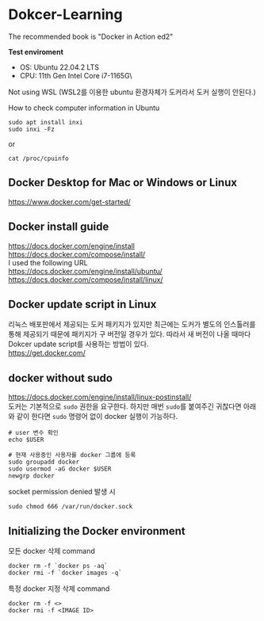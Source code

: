 # Dokcer-Learning
The recommended book is "Docker in Action ed2"

**Test enviroment**
- OS: Ubuntu 22.04.2 LTS
- CPU: 11th Gen Intel Core i7-1165G\

Not using WSL (WSL2를 이용한 ubuntu 환경자체가 도커라서 도커 실행이 안된다.)

How to check computer information in Ubuntu
```
sudo apt install inxi
sudo inxi -Fz
```
or
```
cat /proc/cpuinfo
```
## Docker Desktop for Mac or Windows or Linux
https://www.docker.com/get-started/

## Docker install guide
https://docs.docker.com/engine/install \
https://docs.docker.com/compose/install/ \
I used the following URL\
https://docs.docker.com/engine/install/ubuntu/ \
https://docs.docker.com/compose/install/linux/
## Docker update script in Linux
리눅스 배포판에서 제공되는 도커 패키지가 있지만 최근에는 도커가 별도의 인스톨러를 통해 제공되기 때문에 패키지가 구 버전일 경우가 있다. 따라서 새 버전이 나올 때마다 Dokcer update script를 사용하는 방법이 있다.\
https://get.docker.com/
## docker without sudo

https://docs.docker.com/engine/install/linux-postinstall/ \
도커는 기본적으로 `sudo` 권한을 요구한다. 하지만 매번 `sudo`를 붙여주긴 귀찮다면 아래와 같이 한다면 `sudo` 명령어 없이 docker 실행이 가능하다.

```
# user 변수 확인
echo $USER

# 현재 사용중인 사용자를 docker 그룹에 등록
sudo groupadd docker
sudo usermod -aG docker $USER
newgrp docker
```
socket permission denied 발생 시
```
sudo chmod 666 /var/run/docker.sock
```
## Initializing the Docker environment
모든 docker 삭제 command
```
docker rm -f `docker ps -aq`
docker rmi -f `docker images -q`
```
특정 docker 지정 삭제 command
```
docker rm -f <>
docker rmi -f <IMAGE ID>
```